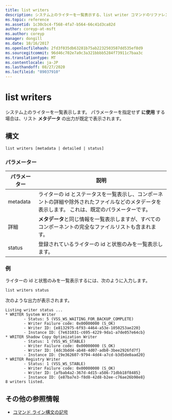 ```yaml
---
title: list writers
description: システム上のライターを一覧表示する、list writer コマンドのリファレンス記事です。
ms.topic: reference
ms.assetid: 1c30cbc4-f568-4fa7-b564-66c41d3ca82d
author: coreyp-at-msft
ms.author: coreyp
manager: dongill
ms.date: 10/16/2017
ms.openlocfilehash: 2fd3f035db63281b75ab2232503587dd535ef8d9
ms.sourcegitcommit: 96d46c702e7a9c3a321bbbb5284f73911c7baa3c
ms.translationtype: MT
ms.contentlocale: ja-JP
ms.lasthandoff: 08/27/2020
ms.locfileid: "89037910"
---
```

# <a name="list-writers"></a>list writers

システム上のライターを一覧表示します。 パラメーターを指定せず **に使用** する場合は、リスト **メタデータ** の出力が既定で表示されます。

## <a name="syntax"></a>構文

```
list writers [metadata | detailed | status]
```

### <a name="parameters"></a>パラメーター

| パラメーター | 説明 |
| --------- | ----------- |
| metadata | ライターの id とステータスを一覧表示し、コンポーネントの詳細や除外されたファイルなどのメタデータを表示します。 これは、既定のパラメーターです。 |
| 詳細 | **メタデータ**と同じ情報を一覧表示しますが、すべてのコンポーネントの完全なファイルリストも含まれます。 |
| status | 登録されているライターの id と状態のみを一覧表示します。 |

### <a name="examples"></a>例

ライターの id と状態のみを一覧表示するには、次のように入力します。

```
list writers status
```

次のような出力が表示されます。

```
Listing writer status ...
* WRITER System Writer
        - Status: 5 (VSS_WS_WAITING_FOR_BACKUP_COMPLETE)
        - Writer Failure code: 0x00000000 (S_OK)
        - Writer ID: {e8132975-6f93-4464-a53e-1050253ae220}
        - Instance ID: {7e631031-c695-4229-9da1-a7de057e64cb}
* WRITER Shadow Copy Optimization Writer
        - Status: 1 (VSS_WS_STABLE)
        - Writer Failure code: 0x00000000 (S_OK)
        - Writer ID: {4dc3bdd4-ab48-4d07-adb0-3bee2926fd7f}
        - Instance ID: {9e362607-9794-4dd4-a7cd-b3d5de0aad20}
* WRITER Registry Writer
        - Status: 1 (VSS_WS_STABLE)
        - Writer Failure code: 0x00000000 (S_OK)
        - Writer ID: {afbab4a2-367d-4d15-a586-71dbb18f8485}
        - Instance ID: {e87ba7e3-f8d8-42d8-b2ee-c76ae26b98e8}
8 writers listed.
```

## <a name="additional-references"></a>その他の参照情報

- [コマンド ライン構文の記号](command-line-syntax-key.md)